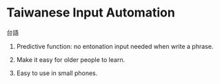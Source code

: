 # Taiwanese Input Automation
 台語
 
 1. Predictive function:
    no entonation input needed when write a phrase.
    
2. Make it easy for older people to learn.

3. Easy to use in small phones.
